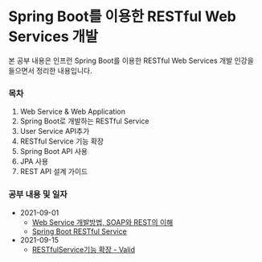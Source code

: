 # Spring Boot를 이용한 RESTful Web Services 개발

본 공부 내용은 인프런 Spring Boot를 이용한 RESTful Web Services 개발 인강을 들으면서 정리한 내용입니다.

### 목차

1. Web Service & Web Application
2. Spring Boot로 개발하는 RESTful Service
3. User Service API추가 
4. RESTful Service 기능 확장
5. Spring Boot API 사용
6. JPA 사용
7. REST API 설계 가이드

### 공부 내용 및 일자 
- 2021-09-01 
  - [Web Service 개발방법, SOAP와 REST의 이해](./Section0-WebServiceANDWebApplication/WebService개발방법SOAP과REST의이해.md)
  - [Spring Boot RESTful Service](./Section1-SpringBoot로개발하는RESTfulService/SpringBoot-RESTfulService.md)
- 2021-09-15
  - [RESTfulService기능 확장 - Valid](./Section3-RESTfulService기능확장/RESTfulService기능확장.md)
